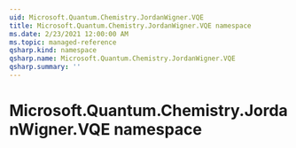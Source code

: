 ```yaml
---
uid: Microsoft.Quantum.Chemistry.JordanWigner.VQE
title: Microsoft.Quantum.Chemistry.JordanWigner.VQE namespace
ms.date: 2/23/2021 12:00:00 AM
ms.topic: managed-reference
qsharp.kind: namespace
qsharp.name: Microsoft.Quantum.Chemistry.JordanWigner.VQE
qsharp.summary: ''
---
```


# Microsoft.Quantum.Chemistry.JordanWigner.VQE namespace



